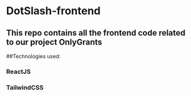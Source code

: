 # DotSlash-frontend

## This repo contains all the frontend code related to our project OnlyGrants

##Technologies used:
### ReactJS
### TailwindCSS
